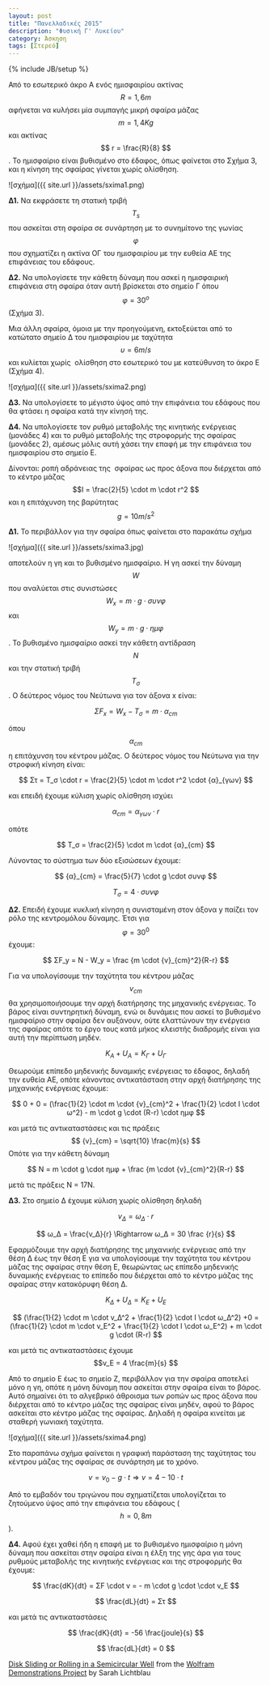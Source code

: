 ```yaml
---
layout: post
title: "Πανελλαδικές 2015"
description: "Φυσική Γ' Λυκείου"
category: Άσκηση
tags: [Στερεό]
---
```

{% include JB/setup %}


Από το εσωτερικό άκρο Α ενός ημισφαιρίου ακτίνας $$R=1,6m$$ αφήνεται να κυλήσει μία συμπαγής μικρή σφαίρα μάζας $$m=1,4Kg$$ και ακτίνας $$ r = \frac{R}{8} $$. Το ημισφαίριο είναι βυθισμένο στο έδαφος, όπως φαίνεται στο Σχήμα 3, και η κίνηση της σφαίρας γίνεται χωρίς ολίσθηση.

![σχήμα]({{ site.url }}/assets/sxima1.png) 

**Δ1.** Να εκφράσετε τη στατική τριβή $$T_s$$ που ασκείται στη σφαίρα σε συνάρτηση με το συνημίτονο της γωνίας $$φ$$ που σχηματίζει η ακτίνα ΟΓ του ημισφαιρίου με την ευθεία ΑΕ της επιφάνειας του εδάφους.

**Δ2.** Να υπολογίσετε την κάθετη δύναμη που ασκεί η ημισφαιρική επιφάνεια στη σφαίρα όταν αυτή βρίσκεται στο σημείο Γ όπου $$φ=30^o$$ (Σχήμα 3).

Μια άλλη σφαίρα, όμοια με την προηγούμενη, εκτοξεύεται από το κατώτατο σημείο Δ του ημισφαιρίου με ταχύτητα $$υ=6m/s$$ και κυλίεται χωρίς  ολίσθηση στο εσωτερικό του με κατεύθυνση το άκρο Ε (Σχήμα 4).

![σχήμα]({{ site.url }}/assets/sxima2.png) 

**Δ3.** Να υπολογίσετε το μέγιστο ύψος από την επιφάνεια του εδάφους που θα φτάσει η σφαίρα κατά την κίνησή της.

**Δ4.** Να υπολογίσετε τον ρυθμό μεταβολής της κινητικής ενέργειας (μονάδες 4) και το ρυθμό μεταβολής της στροφορμής της σφαίρας (μονάδες 2), αμέσως μόλις αυτή χάσει την επαφή με την επιφάνεια του ημισφαιρίου στο σημείο Ε.

Δίνονται: ροπή αδράνειας της  σφαίρας ως προς άξονα που διέρχεται από το κέντρο μάζας $$I = \frac{2}{5} \cdot m \cdot r^2 $$ και η επιτάχυνση της βαρύτητας $$g=10m/s^2$$


**Δ1.** Το περιβάλλον για την σφαίρα όπως φαίνεται στο παρακάτω σχήμα 

![σχήμα]({{ site.url }}/assets/sxima3.jpg) 

αποτελούν η γη και το βυθισμένο ημισφαίριο. Η γη ασκεί την δύναμη $$W$$ που αναλύεται στις συνιστώσες $$W_x = m \cdot g \cdot συνφ $$ και $$ W_y = m \cdot g \cdot ημφ $$. Το βυθισμένο ημισφαίριο ασκεί την κάθετη αντίδραση $$Ν$$ και την στατική τριβή $$T_σ $$.
Ο δεύτερος νόμος του Νεύτωνα για τον άξονα x είναι:

$$ ΣF_x = W_x - T_σ = m \cdot {α}_{cm} $$

όπου $$ {α}_{cm}$$ η επιτάχυνση του κέντρου μάζας. Ο δεύτερος νόμος του Νεύτωνα για την στροφική κίνηση είναι:

$$ Στ = T_σ \cdot r = \frac{2}{5} \cdot m \cdot r^2 \cdot {α}_{γων} $$

και επειδή έχουμε κύλιση χωρίς ολίσθηση ισχύει 

$$  {α}_{cm} = {α}_{γων} \cdot r $$

οπότε

$$ Τ_σ = \frac{2}{5} \cdot m \cdot  {α}_{cm} $$

Λύνοντας το σύστημα των δύο εξισώσεων έχουμε:

$$  {α}_{cm} = \frac{5}{7} \cdot g \cdot συνφ $$

$$ T_σ = 4 \cdot συνφ $$

**Δ2.** Επειδή έχουμε κυκλική κίνηση η συνισταμένη στον άξονα y παίζει τον ρόλο της κεντρομόλου δύναμης. Έτσι για $$ φ=30^0 $$ έχουμε:

$$ ΣF_y = N - W_y = \frac {m \cdot {v}_{cm}^2}{R-r} $$

Για να υπολογίσουμε την ταχύτητα του κέντρου μάζας $${v}_{cm}$$ θα χρησιμοποιήσουμε την αρχή διατήρησης της μηχανικής ενέργειας. Το βάρος είναι συντηρητική δύναμη, ενώ οι δυνάμεις που ασκεί το βυθισμένο ημισφαίριο στην σφαίρα δεν αυξάνουν, ούτε ελαττώνουν την ενέργεια της σφαίρας οπότε το έργο τους κατά μήκος κλειστής διαδρομής είναι για αυτή την περίπτωση μηδέν.  

$$ K_A + U_A = K_Γ + U_Γ $$

Θεωρούμε επίπεδο μηδενικής δυναμικής ενέργειας το έδαφος, δηλαδή την ευθεία ΑΕ, οπότε κάνοντας αντικατάσταση στην αρχή διατήρησης της μηχανικής ενέργειας έχουμε:

$$ 0 + 0 = (\frac{1}{2} \cdot m \cdot {v}_{cm}^2 + \frac{1}{2} \cdot I \cdot ω^2) - m \cdot g \cdot (R-r) \cdot ημφ  $$

και μετά τις αντικαταστάσεις και τις πράξεις $$ {v}_{cm} = \sqrt{10}  \frac{m}{s} $$
Οπότε για την κάθετη δύναμη 

$$ N = m \cdot g \cdot ημφ +  \frac {m \cdot {v}_{cm}^2}{R-r} $$

μετά τις πράξεις N = 17N.

**Δ3.**  Στο σημείο Δ έχουμε κύλιση χωρίς ολίσθηση δηλαδή

$$ v_Δ = ω_Δ \cdot r $$


$$ ω_Δ = \frac{v_Δ}{r} \Rightarrow ω_Δ = 30 \frac {r}{s} $$

Εφαρμόζουμε την αρχή διατήρησης της μηχανικής ενέργειας από την θέση Δ έως την θέση Ε για να υπολογίσουμε την ταχύτητα του κέντρου μάζας της σφαίρας στην θέση Ε, θεωρώντας ως επίπεδο μηδενικής δυναμικής ενέργειας το επίπεδο που διέρχεται από το κέντρο μάζας της σφαίρας στην κατακόρυφη θέση Δ. 

$$ K_Δ + U_Δ = K_Ε + U_Ε $$

$$ (\frac{1}{2} \cdot m \cdot v_Δ^2 + \frac{1}{2} \cdot I \cdot ω_Δ^2) +0 =  (\frac{1}{2} \cdot m \cdot v_Ε^2 + \frac{1}{2} \cdot I \cdot ω_Ε^2) + m \cdot g \cdot (R-r)  $$

και μετά τις αντικαταστάσεις έχουμε $$v_E = 4 \frac{m}{s} $$

Από το σημείο Ε έως το σημείο Ζ, περιβάλλον για την σφαίρα αποτελεί μόνο η γη, οπότε η μόνη δύναμη που ασκείται στην σφαίρα είναι το βάρος. Αυτό σημαίνει ότι το αλγεβρικό άθροισμα των ροπών ως προς άξονα που διέρχεται από το κέντρο μάζας της σφαίρας είναι μηδέν, αφού το βάρος ασκείται στο κέντρο μάζας της σφαίρας. Δηλαδή η σφαίρα κινείται με σταθερή γωνιακή ταχύτητα. 

![σχήμα]({{ site.url }}/assets/sxima4.png) 



Στο παραπάνω σχήμα φαίνεται η γραφική παράσταση της ταχύτητας του κέντρου μάζας της σφαίρας σε συνάρτηση με το χρόνο.

$$ v = v_0 - g \cdot t \Rightarrow v = 4 - 10 \cdot t $$

Από το εμβαδόν του τριγώνου που σχηματίζεται υπολογίζεται το ζητούμενο ύψος από την επιφάνεια του εδάφους ($$h=0,8m$$).

**Δ4.** Αφού έχει χαθεί ήδη η επαφή με το βυθισμένο ημισφαίριο η μόνη δύναμη που ασκείται στην σφαίρα είναι η έλξη της γης άρα για τους ρυθμούς μεταβολής της κινητικής ενέργειας και της στροφορμής θα έχουμε:

$$ \frac{dK}{dt} = ΣF \cdot  v = - m \cdot g \cdot \cdot v_E $$

$$ \frac{dL}{dt} = Στ $$

και μετά τις αντικαταστάσεις 

$$ \frac{dK}{dt} = -56 \frac{joule}{s} $$

$$ \frac{dL}{dt} = 0 $$

<script type='text/javascript' src='http://demonstrations.wolfram.com/javascript/embed.js' ></script><script type='text/javascript'>var demoObj = new DEMOEMBED(); demoObj.run('DiskSlidingOrRollingInASemicircularWell', '', '519', '545');</script><div id='DEMO_DiskSlidingOrRollingInASemicircularWell'><a class='demonstrationHyperlink' href='http://demonstrations.wolfram.com/DiskSlidingOrRollingInASemicircularWell/' target='_blank'>Disk Sliding or Rolling in a Semicircular Well</a> from the <a class='demonstrationHyperlink' href='http://demonstrations.wolfram.com/' target='_blank'>Wolfram Demonstrations Project</a> by Sarah Lichtblau</div><br />